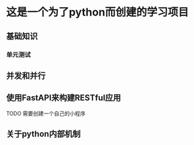 # 这是一个为了python而创建的学习项目
## 基础知识
### 单元测试
## 并发和并行

## 使用FastAPI来构建RESTful应用

TODO 需要创建一个自己的小程序

## 关于python内部机制
